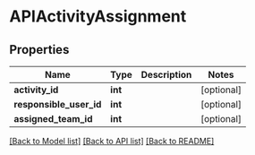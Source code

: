# APIActivityAssignment

## Properties
Name | Type | Description | Notes
------------ | ------------- | ------------- | -------------
**activity_id** | **int** |  | [optional] 
**responsible_user_id** | **int** |  | [optional] 
**assigned_team_id** | **int** |  | [optional] 

[[Back to Model list]](../README.md#documentation-for-models) [[Back to API list]](../README.md#documentation-for-api-endpoints) [[Back to README]](../README.md)


